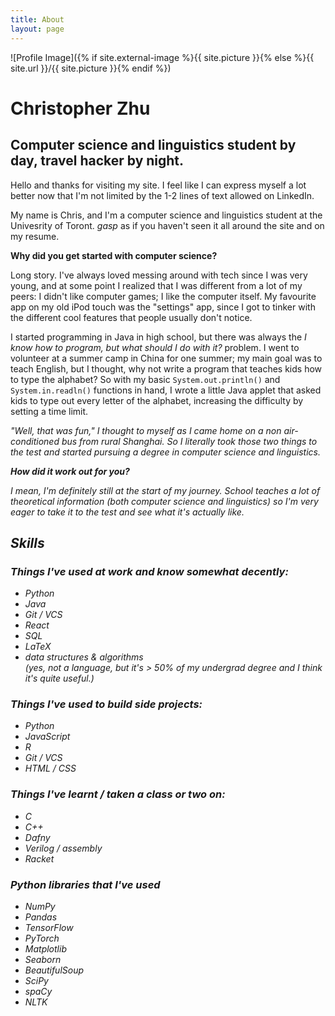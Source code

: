 ```yaml
---
title: About
layout: page
---
```

![Profile Image]({% if site.external-image %}{{ site.picture }}{% else %}{{ site.url }}/{{ site.picture }}{% endif %})

<h1>Christopher Zhu</h1>
<h2>Computer science and linguistics student by day, travel hacker by night. </h2>

<p>
Hello and thanks for visiting my site. I feel like I can express myself a lot better now that I'm not limited by the 1-2 lines of text allowed on LinkedIn. 
	
My name is Chris, and I'm a computer science and linguistics student at the Univesrity of Toront. *gasp* as if you haven't seen it all around the site and on my resume. 

<b> Why did you get started with computer science?</b>

Long story. I've always loved messing around with tech since I was very young, and at some point I realized that I was different from a lot of my peers: I didn't like computer games; I like the computer itself. My favourite app on my old iPod touch was the "settings" app, since I got to tinker with the different cool features that people usually don't notice. 

I started programming in Java in high school, but there was always the <i>I know how to program, but what should I do with it?</i> problem. I went to volunteer at a summer camp in China for one summer; my main goal was to teach English, but I thought, why not write a program that teaches kids how to type the alphabet? So with my basic <code>System.out.println()</code> and <code>System.in.readln()</code> functions in hand, I wrote a little Java applet that asked kids to type  out every letter of the alphabet, increasing the difficulty by setting a time limit. 

<i>"Well, that was fun,"</t> I thought to myself as I came home on a non air-conditioned bus from rural Shanghai. So I literally took those two things to the test and started pursuing a degree in computer science and linguistics. 

<b>How did it work out for you?</b>

I mean, I'm definitely still at the start of my journey. School teaches a lot of theoretical information (both computer science and linguistics) so I'm very eager to take it to the test and see what it's actually like. 

</p>

<h2>Skills</h2>
<h3>Things I've used at work and know somewhat decently: </h3>
	
<ul class="skill-list">
	<li>Python</li>
	<li>Java</li>
	<li>Git / VCS</li>
	<li>React</li>
	<li>SQL</li>
	<li>LaTeX</li>
	<li>data structures & algorithms</li> (yes, not a language, but it's > 50% of my undergrad degree and I think it's quite useful.)
</ul>

<h3> Things I've used to build side projects: </h3>
<ul class="skill-list-2">
	<li>Python</li>
	<li>JavaScript</li>
	<li>R</li>
	<li>Git / VCS</li>
	<li>HTML / CSS</li>
</ul>

<h3> Things I've learnt / taken a class or two on: </h3>
<ul class="skill-list-3">
	<li>C</li>
	<li>C++</li>
	<li>Dafny</li>
	<li>Verilog / assembly</li>
	<li>Racket</li>
</ul>

<h3> Python libraries that I've used </h3>
<ul class="python-lib">
	<li>NumPy</li>
	<li>Pandas</li>
	<li>TensorFlow</li>
	<li>PyTorch</li>
	<li>Matplotlib</li>
	<li>Seaborn</li>
	<li>BeautifulSoup</li>
	<li>SciPy</li>
	<li>spaCy</li>
	<li>NLTK</li>

</ul>

